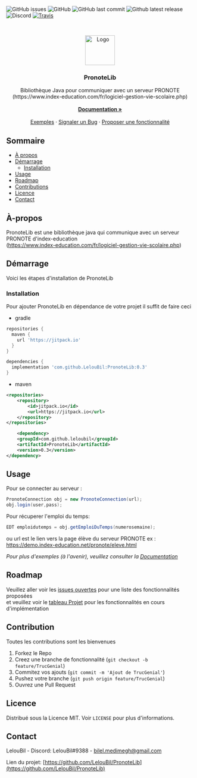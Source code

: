 <!--
*** Thanks for checking out this README Template. If you have a suggestion that would
*** make this better, please fork the PronoteLib and create a pull request or simply open
*** an issue with the tag "enhancement".
*** Thanks again! Now go create something AMAZING! :D
***
***
***
*** To avoid retyping too much info. Do a search and replace for the following:
*** LelouBil, PronoteLib, twitter_handle, bilel.medimegh@gmail.com
-->





<!-- PROJECT SHIELDS -->
<!--
*** I'm using markdown "reference style" links for readability.
*** Reference links are enclosed in brackets [ ] instead of parentheses ( ).
*** See the bottom of this document for the declaration of the reference variables
*** for contributors-url, forks-url, etc. This is an optional, concise syntax you may use.
*** https://www.markdownguide.org/basic-syntax/#reference-style-links
-->
![GitHub issues](https://img.shields.io/github/issues/LelouBil/PronoteLib?style=flat-square)
![GitHub](https://img.shields.io/github/license/LelouBil/PronoteLib?style=flat-square)
![GitHub last commit](https://img.shields.io/github/last-commit/LelouBil/PronoteLib?style=flat-square)
![Github latest release](https://flat.badgen.net/github/release/lelouBil/PronoteLib)
![Discord](https://img.shields.io/badge/Discord-LelouBil%239388-%237289DA?style=flat-square&logo=discord)
[![Travis](https://travis-ci.com/LelouBil/PronoteLib.svg?branch=master)](https://travis-ci.com/LelouBil/PronoteLib)
<!-- PROJECT LOGO -->
<br />
<p align="center">
  <a href="https://github.com/LelouBil/PronoteLib">
    <img src="https://imgur.com/c5iq9U3.png" alt="Logo" width="80" height="80">
  </a>

  <h3 align="center">PronoteLib</h3>

  <p align="center">
    Bibliothèque Java pour communiquer avec un serveur PRONOTE 
    <br />(https://www.index-education.com/fr/logiciel-gestion-vie-scolaire.php)
    <br />
    <br />
    <a href="https://github.com/LelouBil/PronoteLib/wiki"><strong>Documentation »</strong></a>
    <br />
    <br />
    <a href="https://github.com/LelouBil/PronoteLib/wiki/Exemples">Exemples</a>
    ·
    <a href="https://github.com/LelouBil/PronoteLib/issues">Signaler un Bug</a>
    ·
    <a href="https://github.com/LelouBil/PronoteLib/issues">Proposer une fonctionnalité</a>
  </p>



<!-- TABLE OF CONTENTS -->
## Sommaire

* [À propos](#À-propos)
* [Démarrage](#démarrage)
  * [Installation](#installation)
* [Usage](#usage)
* [Roadmap](#Roadmap)
* [Contributions](#contributions)
* [Licence](#licence)
* [Contact](#contact)



<!-- ABOUT THE PROJECT -->
## À-propos


PronoteLib est une bibliothèque java qui communique avec un serveur PRONOTE d'index-education  
(https://www.index-education.com/fr/logiciel-gestion-vie-scolaire.php)


<!-- GETTING STARTED -->
## Démarrage

Voici les étapes d'installation de PronoteLib

### Installation

Pour ajouter PronoteLib en dépendance de votre projet il suffit de faire ceci
 
- gradle
```groovy
repositories {
  maven { 
    url 'https://jitpack.io' 
  }
}

dependencies {
  implementation 'com.github.LelouBil:PronoteLib:0.3'
}
```
- maven
```xml
<repositories>
	<repository>
	    <id>jitpack.io</id>
	    <url>https://jitpack.io</url>
	</repository>
</repositories>

	<dependency>
    <groupId>com.github.leloubil</groupId>
    <artifactId>PronoteLib</artifactId>
    <version>0.3</version>
</dependency>
```



<!-- USAGE EXAMPLES -->
## Usage

Pour se connecter au serveur : 

```Java
PronoteConnection obj = new PronoteConnection(url);
obj.login(user,pass);
```

Pour récuperer l'emploi du temps:

```Java
EDT emploidutemps = obj.getEmploiDuTemps(numerosemaine);
```
ou url est le lien vers la page élève du serveur PRONOTE
ex : https://demo.index-education.net/pronote/eleve.html

_Pour plus d'exemples (à l'avenir), veuillez consulter la [Documentation](https://github.com/LelouBil/PronoteLib/wiki)_



<!-- ROADMAP -->
## Roadmap

Veuillez aller voir les [issues ouvertes](https://github.com/LelouBil/PronoteLib/issues) pour une liste des fonctionnalités proposées  
et veuillez voir le  [tableau Projet](https://github.com/LelouBil/PronoteLib/projects) pour les fonctionnalités en cours d'implémentation

<!-- CONTRIBUTING -->
## Contribution

Toutes les contributions sont les bienvenues

1. Forkez le Repo  
2. Creez une branche de fonctionnalité (`git checkout -b feature/TrucGenial`)  
3. Commitez vos ajouts (`git commit -m 'Ajout de TrucGenial'`)  
4. Pushez votre branche (`git push origin feature/TrucGenial`)  
5. Ouvrez une Pull Request  


<!-- LICENSE -->
## Licence

Distribué sous la Licence MIT. Voir `LICENSE` pour plus d'informations.



<!-- CONTACT -->
## Contact

LelouBil - Discord: LelouBil#9388 - bilel.medimegh@gmail.com

Lien du projet: [https://github.com/LelouBil/PronoteLib](https://github.com/LelouBil/PronoteLib)




<!-- MARKDOWN LINKS & IMAGES -->
<!-- https://www.markdownguide.org/basic-syntax/#reference-style-links -->
